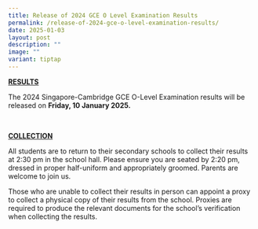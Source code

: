```yaml
---
title: Release of 2024 GCE O Level Examination Results
permalink: /release-of-2024-gce-o-level-examination-results/
date: 2025-01-03
layout: post
description: ""
image: ""
variant: tiptap
---
```

<p><strong><u>RESULTS</u></strong>
</p>
<p>The 2024 Singapore-Cambridge GCE O-Level Examination results will be released
on <strong>Friday, 10 January 2025.</strong>
</p>
<p><strong>&nbsp;</strong>
</p>
<p><strong><u>COLLECTION</u></strong>
</p>
<p>All students are to return to their secondary schools to collect their
results at 2:30 pm in the school hall. Please ensure you are seated by
2:20 pm, dressed in proper half-uniform and appropriately groomed. Parents
are welcome to join us.</p>
<p>Those who are unable to collect their results in person can appoint a
proxy to collect a physical copy of their results from the school. Proxies
are required to produce the relevant documents for the school’s verification
when collecting the results.</p>